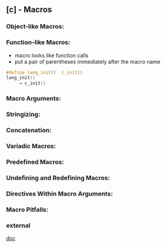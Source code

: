 ## [c] - Macros

### Object-like Macros:

### Function-like Macros:
- macro looks like function calls
- put a pair of parentheses immediately after the macro name

```c
#define lang_init()  c_init()
lang_init()
     → c_init()
```

### Macro Arguments:

### Stringizing:

### Concatenation:

### Variadic Macros:

### Predefined Macros:

### Undefining and Redefining Macros:

### Directives Within Macro Arguments:


### Macro Pitfalls:


### external
[doc](https://gcc.gnu.org/onlinedocs/cpp/Macros.html)